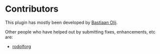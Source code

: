 Contributors
============

This plugin has mostly been developed by [Bastiaan Olij](https://github.com/BastiaanOlij).

Other people who have helped out by submitting fixes, enhancements, etc are:
- [rodolforg](https://github.com/rodolforg)
